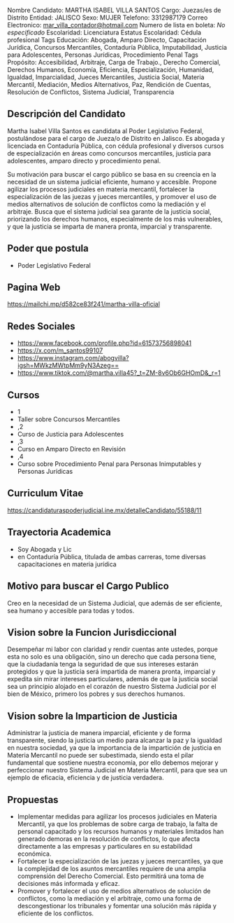 Nombre Candidato: MARTHA ISABEL VILLA SANTOS
Cargo: Juezas/es de Distrito
Entidad: JALISCO
Sexo: MUJER
Telefono: 3312987179
Correo Electronico: mar_villa_contador@hotmail.com
Numero de lista en boleta: *No especificado*
Escolaridad: Licenciatura
Estatus Escolaridad: Cédula profesional
Tags Educación: Abogada, Amparo Directo, Capacitación Jurídica, Concursos Mercantiles, Contaduría Pública, Imputabilidad, Justicia para Adolescentes, Personas Jurídicas, Procedimiento Penal
Tags Propósito: Accesibilidad, Arbitraje, Carga de Trabajo., Derecho Comercial, Derechos Humanos, Economía, Eficiencia, Especialización, Humanidad, Igualdad, Imparcialidad, Jueces Mercantiles, Justicia Social, Materia Mercantil, Mediación, Medios Alternativos, Paz, Rendición de Cuentas, Resolución de Conflictos, Sistema Judicial, Transparencia


## Descripción del Candidato 

Martha Isabel Villa Santos es candidata al Poder Legislativo Federal, postulándose para el cargo de Jueza/o de Distrito en Jalisco. Es abogada y licenciada en Contaduría Pública, con cédula profesional y diversos cursos de especialización en áreas como concursos mercantiles, justicia para adolescentes, amparo directo y procedimiento penal.

Su motivación para buscar el cargo público se basa en su creencia en la necesidad de un sistema judicial eficiente, humano y accesible. Propone agilizar los procesos judiciales en materia mercantil, fortalecer la especialización de las juezas y jueces mercantiles, y promover el uso de medios alternativos de solución de conflictos como la mediación y el arbitraje. Busca que el sistema judicial sea garante de la justicia social, priorizando los derechos humanos, especialmente de los más vulnerables, y que la justicia se imparta de manera pronta, imparcial y transparente.


## Poder que postula

- Poder Legislativo Federal


## Pagina Web

https://mailchi.mp/d582ce83f241/martha-villa-oficial


## Redes Sociales

- https://www.facebook.com/profile.php?id=61573756898041
- https://x.com/m_santos99107
- https://www.instagram.com/abogvilla?igsh=MWkzMWtpMm9yN3Azeg==
- https://www.tiktok.com/@martha.villa45?_t=ZM-8v6Ob6GHOmD&_r=1


## Cursos

- 1
- Taller sobre Concursos Mercantiles
- ,2
- Curso de Justicia para Adolescentes
- ,3
- Curso en Amparo Directo en Revisión
- ,4
- Curso sobre Procedimiento Penal para Personas Inimputables y Personas Jurídicas


## Curriculum Vitae

https://candidaturaspoderjudicial.ine.mx/detalleCandidato/55188/11


## Trayectoria Academica

- Soy Abogada y Lic
- en Contaduría Pública, titulada de ambas carreras, tome diversas capacitaciones en materia jurídica


## Motivo para buscar el Cargo Publico

Creo en la necesidad de un Sistema Judicial, que además de ser eficiente, sea humano y accesible para todas y todos.


## Vision sobre la Funcion Jurisdiccional

Desempeñar mi labor con claridad y rendir cuentas ante ustedes, porque esta no solo es una obligación, sino un derecho que cada persona tiene, que la ciudadanía tenga la seguridad de que sus intereses estarán protegidos y que la justicia será impartida de manera pronta, imparcial y expedita sin mirar intereses particulares, además de que la justicia social sea un principio alojado en el corazón de nuestro Sistema Judicial por el bien de México, primero los pobres y sus derechos humanos.


## Vision sobre la Imparticion de Justicia

Administrar la justicia de manera imparcial, eficiente y de forma transparente, siendo la justicia un medio para alcanzar la paz y la igualdad en nuestra sociedad, ya que la importancia de la impartición de justicia en Materia Mercantil no puede ser subestimada, siendo esta el pilar fundamental que sostiene nuestra economía, por ello debemos mejorar y perfeccionar nuestro Sistema Judicial en Materia Mercantil, para que sea un ejemplo de eficacia, eficiencia y de justicia verdadera.


## Propuestas

- Implementar medidas para agilizar los procesos judiciales en Materia Mercantil, ya que los problemas de sobre carga de trabajo, la falta de personal capacitado y los recursos humanos y materiales limitados han generado demoras en la resolución de conflictos, lo que afecta directamente a las empresas y particulares en su estabilidad económica.
- Fortalecer la especialización de las juezas y jueces mercantiles, ya que la complejidad de los asuntos mercantiles requiere de una amplia comprensión del Derecho Comercial. Esto permitirá una toma de decisiones más informada y eficaz.
- Promover y fortalecer el uso de medios alternativos de solución de conflictos, como la mediación y el arbitraje, como una forma de descongestionar los tribunales y fomentar una solución más rápida y eficiente de los conflictos.

